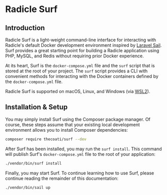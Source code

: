 # Radicle Surf

## Introduction

Radicle Surf is a light-weight command-line interface for interacting with Radicle's default Docker development environment inspired by [Laravel Sail](https://github.com/laravel/sail). Surf provides a great starting point for building a Radicle application using PHP, MySQL, and Redis without requiring prior Docker experience.

At its heart, Surf is the `docker-compose.yml` file and the `surf` script that is stored at the root of your project. The `surf` script provides a CLI with convenient methods for interacting with the Docker containers defined by the `docker-compose.yml` file.

Radicle Surf is supported on macOS, Linux, and Windows (via [WSL2](https://docs.microsoft.com/en-us/windows/wsl/about)).

## Installation & Setup

You may simply install Surf using the Composer package manager. Of course, these steps assume that your existing local development environment allows you to install Composer dependencies:

```bash
composer require thecoati/surf --dev
```

After Surf has been installed, you may run the `surf install`. This command will publish Surf's `docker-compose.yml` file to the root of your application:

```bash
./vendor/bin/surf install
```

Finally, you may start Surf. To continue learning how to use Surf, please continue reading the remainder of this documentation:

```bash
./vendor/bin/sail up
```
